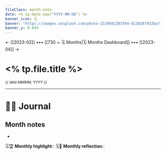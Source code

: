 ```yaml
---
fileClass: month-note
date: <% tp.date.now("YYYY-MM-DD") %>
banner_icon: 🗓️
banner: "https://images.unsplash.com/photo-1519681393784-d120267933ba?ixlib=rb-4.0.3&ixid=MnwxMjA3fDB8MHxwaG90by1wYWdlfHx8fGVufDB8fHx8&auto=format&fit=crop&w=2370&q=80"
banner_y: 0.644
---
```


← [[2023-02]] ••• [[730 ⌯ 🗓️ Months|🗓️ Months Dashboard]] ••• [[2023-04]] →

# <% tp.file.title %>
<small>*{{ date:MMMM, YYYY }}*</small>

---

# ✍🏻 Journal
## Month notes
*

🗓️🏆 **Monthly highlight**::
🗓️🧘 **Monthly reflection**::